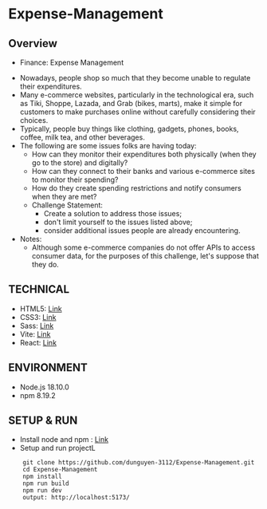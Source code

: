 # Expense-Management

## Overview

- Finance: Expense Management

* Nowadays, people shop so much that they become unable to regulate their expenditures.
* Many e-commerce websites, particularly in the technological era, such as Tiki, Shoppe, Lazada, and Grab (bikes, marts), make it simple for customers to make purchases online without carefully considering their choices.
* Typically, people buy things like clothing, gadgets, phones, books, coffee, milk tea, and other beverages.
* The following are some issues folks are having today:
  - How can they monitor their expenditures both physically (when they go to the store) and digitally?
  - How can they connect to their banks and various e-commerce sites to monitor their spending?
  - How do they create spending restrictions and notify consumers when they are met?
  - Challenge Statement:
    - Create a solution to address those issues;
    - don't limit yourself to the issues listed above;
    - consider additional issues people are already encountering.
* Notes:
  - Although some e-commerce companies do not offer APIs to access consumer data, for the purposes of this challenge, let's suppose that they do.

## TECHNICAL

- HTML5: [Link](https://developer.mozilla.org/en-US/docs/Glossary/HTML5)
- CSS3: [Link](https://www.w3schools.com/css/)
- Sass: [Link](https://sass-lang.com/)
- Vite: [Link](https://vitejs.dev/guide/#scaffolding-your-first-vite-project)
- React: [Link](https://reactjs.org/)

## ENVIRONMENT

- Node.js 18.10.0
- npm 8.19.2

## SETUP & RUN

- Install node and npm : [Link](https://nodejs.org/en/)
- Setup and run projectL

```
    git clone https://github.com/dunguyen-3112/Expense-Management.git
    cd Expense-Management
    npm install
    npm run build
    npm run dev
    output: http://localhost:5173/
```
